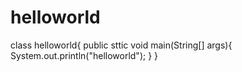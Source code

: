 # helloworld
class helloworld{
public sttic void main(String[] args){
System.out.println("helloworld");
}
}
